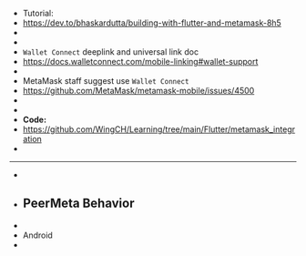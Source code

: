 - Tutorial:
- https://dev.to/bhaskardutta/building-with-flutter-and-metamask-8h5
-
-
- `Wallet Connect` deeplink and universal link doc
- https://docs.walletconnect.com/mobile-linking#wallet-support
-
- MetaMask staff suggest use `Wallet Connect`
- https://github.com/MetaMask/metamask-mobile/issues/4500
-
-
- **Code:**
- https://github.com/WingCH/Learning/tree/main/Flutter/metamask_integration
-
- ---
-
- ## PeerMeta Behavior
-
- Android
-